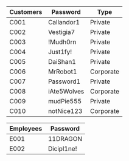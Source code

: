 | Customers | Password    | Type      |
|-----------|-------------|-----------|
| C001      | Callandor1  | Private   |
| C002      | Vestigia7   | Private   |
| C003	     | !Mudh0rn	   | Private   |
| C004	     | Just1fy!	   | Private   |
| C005	     | DaiShan1	   | Private   |
| C006	     | MrRobot1	   | Corporate |
| C007	     | Password1   | Private   |
| C008	     | iAte5Wolves | Corporate |
| C009	     | mudPie555   | Private   |
| C010	     | notNice123  | Corporate |

| Employees | Password   |
|-----------|------------|
| E001      | 	11DRAGON  |
| E002	     | Dicipl1ne! |
